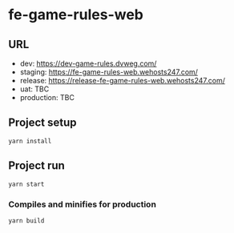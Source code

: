 # fe-game-rules-web

## URL
- dev: https://dev-game-rules.dvweg.com/
- staging: https://fe-game-rules-web.wehosts247.com/
- release: https://release-fe-game-rules-web.wehosts247.com/
- uat: TBC
- production: TBC

## Project setup
```
yarn install
```

## Project run
```
yarn start
```

### Compiles and minifies for production
```
yarn build
```
